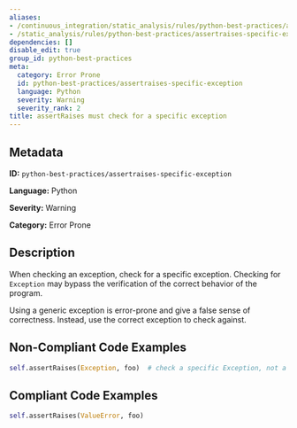 ```yaml
---
aliases:
- /continuous_integration/static_analysis/rules/python-best-practices/assertraises-specific-exception
- /static_analysis/rules/python-best-practices/assertraises-specific-exception
dependencies: []
disable_edit: true
group_id: python-best-practices
meta:
  category: Error Prone
  id: python-best-practices/assertraises-specific-exception
  language: Python
  severity: Warning
  severity_rank: 2
title: assertRaises must check for a specific exception
---
```

<!--  SOURCED FROM https://github.com/DataDog/datadog-static-analyzer-rule-docs -->


## Metadata
**ID:** `python-best-practices/assertraises-specific-exception`

**Language:** Python

**Severity:** Warning

**Category:** Error Prone

## Description
When checking an exception, check for a specific exception. Checking for `Exception` may bypass the verification of the correct behavior of the program.

Using a generic exception is error-prone and give a false sense of correctness. Instead,  use the correct exception to check against.

## Non-Compliant Code Examples
```python
self.assertRaises(Exception, foo)  # check a specific Exception, not a generic one
```

## Compliant Code Examples
```python
self.assertRaises(ValueError, foo)
```
